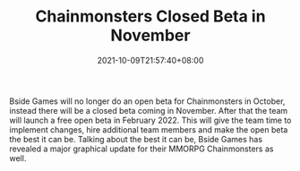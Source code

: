 ﻿---
title: "Chainmonsters Closed Beta in November"
date: 2021-10-09T21:57:40+08:00
lastmod: 2021-10-09T16:45:40+08:00
draft: false
authors: ["Jed"]
description: "Bside Games will no longer do an open beta for Chainmonsters in October, instead there will be a closed beta coming in November. After that the team will launch a free open beta in February 2022. This will give the team time to implement changes, hire additional team members and make the open beta the best it can be. Talking about the best it can be, Bside Games has revealed a major graphical update for their MMORPG Chainmonsters as well."
featuredImage: "chainmonsters-closed-beta-in-november.png"
tags: ["Crypto Art","Play to Earn"]
categories: ["news"]
news: ["Crypto Art"]
weight: 
lightgallery: true
pinned: false
recommend: false
recommend1: false
---

Bside Games will no longer do an open beta for Chainmonsters in October, instead there will be a closed beta coming in November. After that the team will launch a free open beta in February 2022. This will give the team time to implement changes, hire additional team members and make the open beta the best it can be. Talking about the best it can be, Bside Games has revealed a major graphical update for their MMORPG Chainmonsters as well.

<!--more-->

